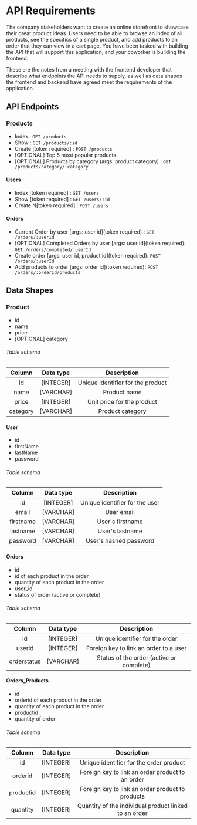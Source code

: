 # API Requirements

The company stakeholders want to create an online storefront to showcase their great product ideas. Users need to be
able to browse an index of all products, see the specifics of a single product, and add products to an order that they
can view in a cart page. You have been tasked with building the API that will support this application, and your
coworker is building the frontend.

These are the notes from a meeting with the frontend developer that describe what endpoints the API needs to supply, as
well as data shapes the frontend and backend have agreed meet the requirements of the application.

## API Endpoints

### Products

- Index : `GET /products`
- Show : `GET /products/:id`
- Create [token required] : `POST /products`
- [OPTIONAL] Top 5 most popular products
- [OPTIONAL] Products by category (args: product category) : `GET /products/category/:category`

#### Users

- Index [token required] : `GET /users`
- Show [token required] : `GET /users/:id`
- Create N[token required] : `POST /users`

#### Orders

- Current Order by user [args: user id](token required) : `GET /orders/:userid`
- [OPTIONAL] Completed Orders by user [args: user id](token required): `GET /orders/completed/:userId`
- Create order [args: user id, product id](token required): `POST /orders/:userId`
- Add products to order [args: order id](token required): `POST /orders/:orderId/products`

## Data Shapes

### Product

- id
- name
- price
- [OPTIONAL] category

###### Table schema

|  Column  | Data type |            Description            |
|:--------:|:---------:|:---------------------------------:|
|    id    | [INTEGER] | Unique identifier for the product |
|   name   | [VARCHAR] |           Product name            |
|  price   | [INTEGER] |    Unit price for the product     |
| category | [VARCHAR] |         Product category          |

#### User

- id
- firstName
- lastName
- password

###### Table schema

|  Column   | Data type |          Description           |
|:---------:|:---------:|:------------------------------:|
|    id     | [INTEGER] | Unique identifier for the user |
|   email   | [VARCHAR] |           User email           |
| firstname | [VARCHAR] |        User's firstname        |
| lastname  | [VARCHAR] |        User's lastname         |
| password  | [VARCHAR] |     User's hashed password     |

#### Orders

- id
- id of each product in the order
- quantity of each product in the order
- user_id
- status of order (active or complete)

###### Table schema

|   Column    | Data type |               Description                |
|:-----------:|:---------:|:----------------------------------------:|
|     id      | [INTEGER] |     Unique identifier for the order      |
|   userid    | [INTEGER] |  Foreign key to link an order to a user  |
| orderstatus | [VARCHAR] | Status of the order (active or complete) |

#### Orders_Products

- id
- orderid of each product in the order
- quantity of each product in the order
- productid
- quantity of order

###### Table schema

|  Column   | Data type |                      Description                      |
|:---------:|:---------:|:-----------------------------------------------------:|
|    id     | [INTEGER] |        Unique identifier for the order product        |
|  orderid  | [INTEGER] |   Foreign key to link an order product to an order    |
| productid | [INTEGER] |   Foreign key to link an order product to products    |
| quantity  | [INTEGER] | Quantity of the individual product linked to an order |
